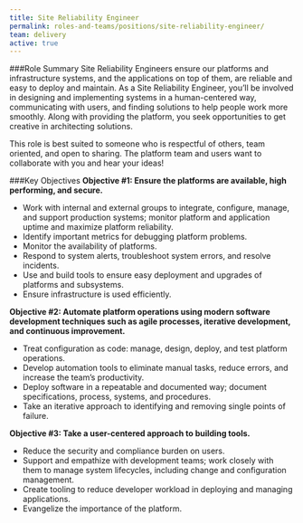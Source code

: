 ```yaml
---
title: Site Reliability Engineer
permalink: roles-and-teams/positions/site-reliability-engineer/
team: delivery
active: true
---
```


###Role Summary
Site Reliability Engineers ensure our platforms and infrastructure systems, and the applications on top of them, are reliable and easy to deploy and maintain. As a Site Reliability Engineer, you’ll be involved in designing and implementing systems in a human-centered way, communicating with users, and finding solutions to help people work more smoothly. Along with providing the platform, you seek opportunities to get creative in architecting solutions.

This role is best suited to someone who is respectful of others, team oriented, and open to sharing. The platform team and users want to collaborate with you and hear your ideas! 

###Key Objectives
**Objective #1: Ensure the platforms are available, high performing, and secure.**

- Work with internal and external groups to integrate, configure, manage, and support production systems; monitor platform and application uptime and maximize platform reliability.
- Identify important metrics for debugging platform problems.
- Monitor the availability of platforms.
- Respond to system alerts, troubleshoot system errors, and resolve incidents.
- Use and build tools to ensure easy deployment and upgrades of platforms and subsystems.
- Ensure infrastructure is used efficiently. 

**Objective #2: Automate platform operations using modern software development techniques such as agile processes, iterative development, and continuous improvement.**

- Treat configuration as code: manage, design, deploy, and test platform operations.
- Develop automation tools to eliminate manual tasks, reduce errors, and increase the team’s productivity.
- Deploy software in a repeatable and documented way; document specifications, process, systems, and procedures.
- Take an iterative approach to identifying and removing single points of failure.

**Objective #3: Take a user-centered approach to building tools.**

- Reduce the security and compliance burden on users.
- Support and empathize with development teams; work closely with them to manage system lifecycles, including change and configuration management.
- Create tooling to reduce developer workload in deploying and managing applications.
- Evangelize the importance of the platform.

